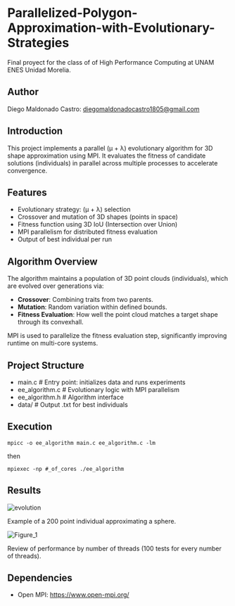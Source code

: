 # Parallelized-Polygon-Approximation-with-Evolutionary-Strategies

Final proyect for the class of of High Performance Computing at UNAM ENES Unidad Morelia.

## Author

Diego Maldonado Castro: diegomaldonadocastro1805@gmail.com

## Introduction

This project implements a parallel (μ + λ) evolutionary algorithm for 3D shape approximation using MPI. It evaluates the fitness of candidate solutions (individuals) in parallel across multiple processes to accelerate convergence. 



## Features

- Evolutionary strategy: (μ + λ) selection
- Crossover and mutation of 3D shapes (points in space)
- Fitness function using 3D IoU (Intersection over Union)
- MPI parallelism for distributed fitness evaluation
- Output of best individual per run



## Algorithm Overview

The algorithm maintains a population of 3D point clouds (individuals), which are evolved over generations via:
- **Crossover**: Combining traits from two parents.
- **Mutation**: Random variation within defined bounds.
- **Fitness Evaluation**: How well the point cloud matches a target shape through its convexhall.

MPI is used to parallelize the fitness evaluation step, significantly improving runtime on multi-core systems.

## Project Structure

-  main.c # Entry point: initializes data and runs experiments
- ee_algorithm.c # Evolutionary logic with MPI parallelism
- ee_algorithm.h # Algorithm interface
- data/ # Output .txt for best individuals

## Execution
```
mpicc -o ee_algorithm main.c ee_algorithm.c -lm
```

then

```
mpiexec -np #_of_cores ./ee_algorithm
```

## Results

![evolution](https://github.com/user-attachments/assets/e90a3ba1-f013-4e77-b313-6ca254c67cb3)

Example of a 200 point individual approximating a sphere.

![Figure_1](https://github.com/user-attachments/assets/86605c1d-72be-4d4b-837f-bd772858f8ff)

Review of performance by number of threads (100 tests for every number of threads).

## Dependencies

- Open MPI: https://www.open-mpi.org/

